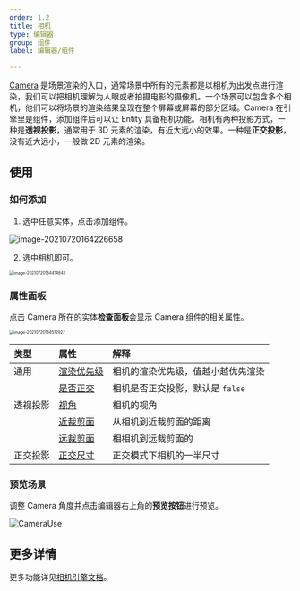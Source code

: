 ```yaml
---
order: 1.2
title: 相机
type: 编辑器
group: 组件
label: 编辑器/组件

---
```


[Camera](${docs}camera-cn) 是场景渲染的入口，通常场景中所有的元素都是以相机为出发点进行渲染，我们可以把相机理解为人眼或者拍摄电影的摄像机。一个场景可以包含多个相机，他们可以将场景的渲染结果呈现在整个屏幕或屏幕的部分区域。Camera 在引擎里是组件，添加组件后可以让 Entity 具备相机功能。相机有两种投影方式，一种是**透视投影**，通常用于 3D 元素的渲染，有近大远小的效果。一种是**正交投影**，没有近大远小，一般做 2D 元素的渲染。

## 使用

### 如何添加

1. 选中任意实体，点击添加组件。

![image-20210720164226658](https://gw.alipayobjects.com/zos/OasisHub/324666eb-7cf5-4f22-9629-577cf9a19f08/image-20210720164226658.png)

2. 选中相机即可。

<img src="/Users/guolei/Library/Application Support/typora-user-images/image-20210720164414642.png" alt="image-20210720164414642" style="zoom:50%;" />

### 属性面板

点击 Camera 所在的实体**检查面板**会显示 Camera 组件的相关属性。

<img src="https://gw.alipayobjects.com/zos/OasisHub/e9728bd7-89af-40dd-999a-e030188e8fa4/image-20210720164512927.png" alt="image-20210720164512927" style="zoom:50%;" />

| 类型     | 属性                                           | 解释                               |
| :------- | :--------------------------------------------- | :--------------------------------- |
| 通用     | [渲染优先级](${api}core/Camera#priority)       | 相机的渲染优先级，值越小越优先渲染 |
|          | [是否正交](${api}core/Camera#isOrthographic)   | 相机是否正交投影，默认是 `false`   |
| 透视投影 | [视角](${api}core/Camera#fieldOfView)          | 相机的视角                         |
|          | [近裁剪面](${api}core/Camera#nearClipPlane)    | 从相机到近裁剪面的距离             |
|          | [远裁剪面](${api}core/Camera#farClipPlane)     | 相相机到远裁剪面的                 |
| 正交投影 | [正交尺寸](${api}core/Camera#orthographicSize) | 正交模式下相机的一半尺寸           |



### 预览场景

调整 Camera 角度并点击编辑器右上角的**预览按钮**进行预览。

![CameraUse](https://gw.alipayobjects.com/zos/OasisHub/68812db6-9e67-46f2-8a09-778fe72f1c63/CameraUse.gif)



## 更多详情

更多功能详见[相机引擎文档](${docs}camera-cn)。
